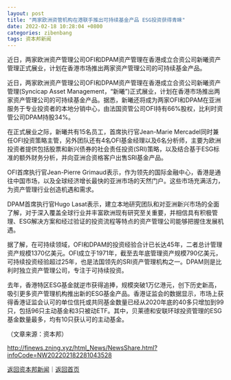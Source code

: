 ```yaml
---
layout: post
title: "两家欧洲资管机构在港联手推出可持续基金产品 ESG投资获得青睐"
date: 2022-02-18 10:28:04 +0800
categories: zibenbang
tags: 资本邦新闻
---
```

<p>近日，两家欧洲资产管理公司OFI和DPAM资产管理在香港成立合资公司新曦资产管理正式展业，计划在香港市场推出两家资产管理公司的可持续基金产品。</p>
 <p>近日，两家欧洲资产管理公司OFI和DPAM资产管理在香港成立合资公司新曦资产管理(Syncicap Asset Management，“新曦”)正式展业，计划在香港市场推出两家资产管理公司的可持续基金产品。据悉，新曦还将成为两家OFI和DPAM在亚洲服务于专业投资者的本地分销中心，由法国资管公司OFI持有66%股权，比利时资管公司DPAM持股34%。</p>
 <p>在正式展业之际，新曦共有15名员工，首席执行官Jean-Marie Mercadel同时兼任OFI投资策略主管，另外团队还有4名OFI基金经理以及6名分析师，主要为欧洲投资者提供包括股票和新兴债券的社会责任投资(SRI)策略，以及结合基于ESG标准的额外财务分析，并向亚洲合资格客户出售SRI基金产品。</p>
 <p>OFI首席执行官Jean-Pierre Grimaud表示，作为领先的国际金融中心，香港是通往中国市场，以及全球经济增长最快的亚洲市场的天然门户。这些市场充满活力，为资产管理行业创造机遇和需求。</p>
 <p>DPAM首席执行官Hugo Lasat表示，建立本地研究团队和对亚洲新兴市场的全面了解，对于深入覆盖全球行业并丰富欧洲现有研究至关重要，并相信具有积极管理、ESG解决方案和经过验证的投资流程等特点的资产管理公司能够把握住发展机遇。</p>
 <p>据了解，在可持续领域，OFI和DPAM的投资经验合计已长达45年，二者总计管理资产规模1370亿美元。OFI成立于1971年，截至去年底管理资产规模790亿美元，可持续投资经验超过25年，也是法国领先的SRI资产管理机构之一。DPAM则是比利时独立资产管理公司，专注于可持续投资。</p>
 <p>去年，香港特区ESG基金就逆市获得追捧，规模突破1万亿港元，创下历史新高，吸引更多资产管理机构推出新的ESG基金产品。香港证监会的数据显示，市场上获得香港证监会认可的单位信托或共同基金数量已经从2020年底的40多只增加到99只，包括96只主动基金和3只被动ETF。其中，贝莱德和安联环球投资管理的ESG基金数量最多，均有10只获认可的主动基金。</p><p class="em_media">（文章来源：资本邦）</p>

<http://finews.zning.xyz/html_News/NewsShare.html?infoCode=NW202202182281043528>

[返回资本邦新闻](//finews.withounder.com/category/zibenbang.html)｜[返回首页](//finews.withounder.com/)
